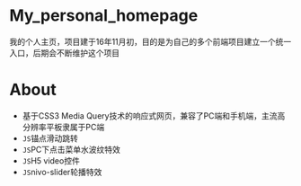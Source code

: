# My_personal_homepage

我的个人主页，项目建于16年11月初，目的是为自己的多个前端项目建立一个统一入口，后期会不断维护这个项目

# About

- 基于CSS3 Media Query技术的响应式网页，兼容了PC端和手机端，主流高分辨率平板隶属于PC端
- `JS`锚点滑动跳转
- `JS`PC下点击菜单水波纹特效
- `JS`H5 video控件
- `JS`nivo-slider轮播特效

